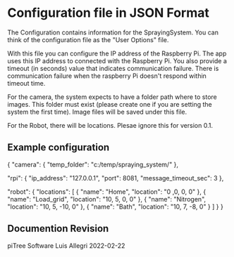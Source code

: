 # Configuration file in JSON Format

The Configuration contains information for the SprayingSystem.
You can think of the configuration file as the "User Options" file.

With this file you can configure the IP address of the Raspberry Pi.
The app uses this IP address to connected with the Raspberry Pi.
You also provide a timeout (in seconds) value that indicates communication failure.
There is communication failure when the raspberry Pi doesn't respond within timeout time.

For the camera, the system expects to have a folder path where to store images.
This folder must exist (please create one if you are setting the system the first time).
Image files will be saved under this file.

For the Robot, there will be locations.  Plesae ignore this for version 0.1.

## Example configuration

{
  "camera": {
    "temp_folder": "c:/temp/spraying_system/"
  },

  "rpi": {
    "ip_address": "127.0.0.1",
    "port": 8081,
    "message_timeout_sec": 3
  },

  "robot": {
    "locations": [
      {
        "name": "Home",
        "location": "0 ,0, 0, 0"
      },
      {
        "name": "Load_grid",
        "location": "10, 5, 0, 0"
      },
      {
        "name": "Nitrogen",
        "location": "10, 5, -10, 0"
      },
      {
        "name": "Bath",
        "location": "10, 7, -8, 0"
      }
    ]
  }
}

## Documention Revision

piTree Software
Luis Allegri
2022-02-22